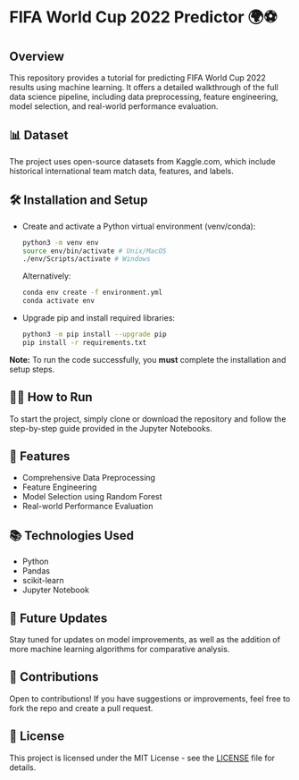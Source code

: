 # FIFA World Cup 2022 Predictor 🌍⚽

## Overview
This repository provides a tutorial for predicting FIFA World Cup 2022 results using machine learning. It offers a detailed walkthrough of the full data science pipeline, including data preprocessing, feature engineering, model selection, and real-world performance evaluation.

## 📊 Dataset
The project uses open-source datasets from Kaggle.com, which include historical international team match data, features, and labels.

## 🛠 Installation and Setup
- Create and activate a Python virtual environment (venv/conda):
    ```bash
    python3 -m venv env 
    source env/bin/activate # Unix/MacOS
    ./env/Scripts/activate # Windows
    ```
    Alternatively: 
    ```bash
    conda env create -f environment.yml
    conda activate env
    ```

- Upgrade pip and install required libraries:
    ```bash
    python3 -m pip install --upgrade pip
    pip install -r requirements.txt
    ```

**Note:** To run the code successfully, you **must** complete the installation and setup steps.

## 🏃‍♂️ How to Run
To start the project, simply clone or download the repository and follow the step-by-step guide provided in the Jupyter Notebooks.

## 🌟 Features
- Comprehensive Data Preprocessing
- Feature Engineering
- Model Selection using Random Forest
- Real-world Performance Evaluation

## 📚 Technologies Used
- Python
- Pandas
- scikit-learn
- Jupyter Notebook

## 🚀 Future Updates
Stay tuned for updates on model improvements, as well as the addition of more machine learning algorithms for comparative analysis.

## 👏 Contributions
Open to contributions! If you have suggestions or improvements, feel free to fork the repo and create a pull request.

## 📜 License
This project is licensed under the MIT License - see the [LICENSE](https://github.com/yourusername/FIFA-World-Cup-2022-Predictor/blob/main/LICENSE) file for details.

